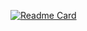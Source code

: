 [![Readme Card](https://github-readme-stats.vercel.app/api/pin/?username=admin-teamproworld&repo=betaboi)](https://github.com/admin-teamproworld/betaboi)
